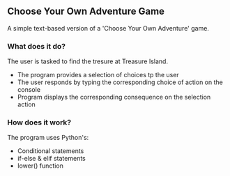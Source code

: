## Choose Your Own Adventure Game

A simple text-based version of a 'Choose Your Own Adventure' game.

### What does it do?

The user is tasked to find the tresure at Treasure Island.
* The program provides a selection of choices tp the user
* The user responds by typing the corresponding choice of action on the console
* Program displays the corresponding consequence on the selection action

### How does it work?

The program uses Python's:
* Conditional statements
* if-else & elif statements
* lower() function

